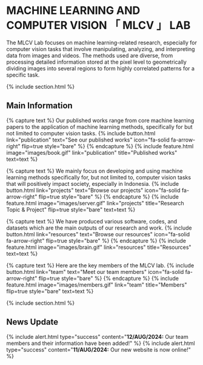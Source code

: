 ---
---

# MACHINE LEARNING AND COMPUTER VISION 「 MLCV 」 LAB

The MLCV Lab focuses on machine learning-related research, especially for computer vision tasks that involve manipulating, analyzing, and interpreting data from images and videos. The methods used are diverse, from processing detailed information stored at the pixel level to geometrically dividing images into several regions to form highly correlated patterns for a specific task.

{% include section.html %}
## Main Information

{% capture text %}
Our published works range from core machine learning papers to the application of machine learning methods, specifically for but not limited to computer vision tasks.
{%
  include button.html
  link="publication"
  text="See our published works"
  icon="fa-solid fa-arrow-right"
  flip=true
  style="bare"
%}
{% endcapture %}
{%
  include feature.html
  image="images/book.gif"
  link="publication"
  title="Published works"
  text=text
%}

{% capture text %}
We mainly focus on developing and using machine learning methods specifically for, but not limited to, computer vision tasks that will positively impact society, especially in Indonesia. 
{%
  include button.html
  link="projects"
  text="Browse our projects"
  icon="fa-solid fa-arrow-right"
  flip=true
  style="bare"
%}
{% endcapture %}
{%
  include feature.html
  image="images/server.gif"
  link="projects"
  title="Research Topic & Project"
  flip=true
  style="bare"
  text=text
%}


{% capture text %}
We have produced various software, codes, and datasets which are the main outputs of our research and work. 
{%
  include button.html
  link="resources"
  text="Browse our resources"
  icon="fa-solid fa-arrow-right"
  flip=true
  style="bare"
%}
{% endcapture %}
{%
  include feature.html
  image="images/brain.gif"
  link="resources"
  title="Resources"
  text=text
%}

{% capture text %}
Here are the key members of the MLCV lab.
{%
  include button.html
  link="team"
  text="Meet our team members"
  icon="fa-solid fa-arrow-right"
  flip=true
  style="bare"
%}
{% endcapture %}
{%
  include feature.html
  image="images/members.gif"
  link="team"
  title="Members"
  flip=true
  style="bare"
  text=text
%}

{% include section.html %}
## News Update 

{% include alert.html type="success" content="**12/AUG/2024:** Our team members and their information have been added!" %}
{% include alert.html type="success" content="**11/AUG/2024:** Our new website is now online!" %}

